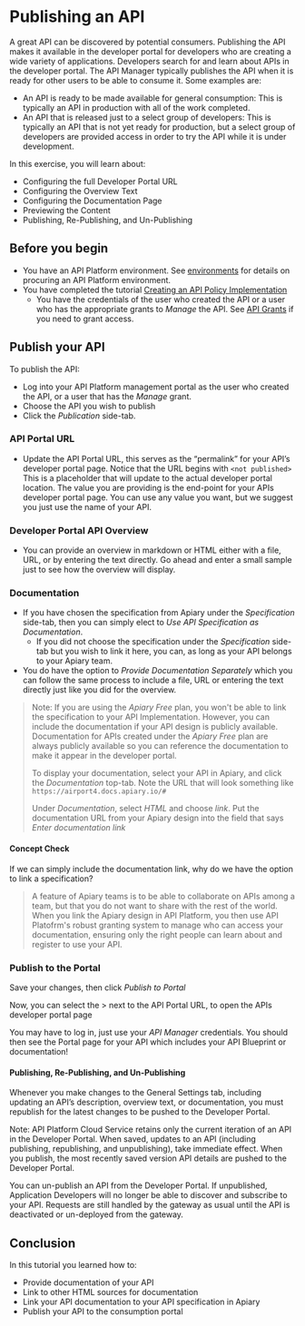 # Publishing an API
A great API can be discovered by potential consumers.  Publishing the API makes it available in the developer portal for developers who are creating a wide variety of applications.  Developers search for and learn about APIs in the developer portal.  The API Manager typically publishes the API when it is ready for other users to be able to consume it.  Some examples are:

- An API is ready to be made available for general consumption:  This is typically an API in production with all of the work completed.
- An API that is released just to a select group of developers: This is typically an API that is not yet ready for production, but a select group of developers are provided access in order to try the API while it is under development.

In this exercise, you will learn about:
- Configuring the full Developer Portal URL
- Configuring the Overview Text
- Configuring the Documentation Page
- Previewing the Content
- Publishing, Re-Publishing, and Un-Publishing

## Before you begin
- You have an API Platform environment.  See [environments](../../../environments/README.md) for details on procuring an API Platform environment.
- You have completed the tutorial [Creating an API Policy Implementation](../create_api)
  - You have the credentials of the user who created the API or a user who has the appropriate grants to *Manage* the API.  See [API Grants](../grant_api) if you need to grant access.
  
## Publish your API
To publish the API:
- Log into your API Platform management portal as the user who created the API, or a user that has the *Manage* grant.
- Choose the API you wish to publish
- Click the *Publication* side-tab.

### API Portal URL
- Update the API Portal URL, this serves as the “permalink” for your API’s developer portal page.  Notice that the URL begins with `<not published>`  This is a placeholder that will update to the actual developer portal location.  The value you are providing is the end-point for your APIs developer portal page.  You can use any value you want, but we suggest you just use the name of your API.

### Developer Portal API Overview
- You can provide an overview in markdown or HTML either with a file, URL, or by entering the text directly.  Go ahead and enter a small sample just to see how the overview will display.

### Documentation
- If you have chosen the specification from Apiary under the *Specification* side-tab, then you can simply elect to *Use API Specification as Documentation*.
  - If you did not choose the specification under the *Specification* side-tab but you wish to link it here, you can, as long as your API belongs to your Apiary team.
- You do have the option to *Provide Documentation Separately* which you can follow the same process to include a file, URL or entering the text directly just like you did for the overview.

> Note: If you are using the *Apiary Free* plan, you won't be able to link the specification to your API Implementation.  However, you can include the documentation if your API design is publicly available.  Documentation for APIs created under the *Apiary Free* plan are always publicly available so you can reference the documentation to make it appear in the developer portal.  
>
> To display your documentation, select your API in Apiary, and click the *Documentation* top-tab.  Note the URL that will look something like `https://airport4.docs.apiary.io/#`  
>
> Under *Documentation*, select *HTML* and choose *link*.  Put the documentation URL from your Apiary design into the field that says *Enter documentation link*

#### Concept Check
If we can simply include the documentation link, why do we have the option to link a specification?

> A feature of Apiary teams is to be able to collaborate on APIs among a team, but that you do not want to share with the rest of the world.  When you link the Apiary design in API Platform, you then use API Platofrm's robust granting system to manage who can access your documentation, ensuring only the right people can learn about and register to use your API.

### Publish to the Portal
Save your changes, then click *Publish to Portal*

Now, you can select the > next to the API Portal URL, to open the APIs developer portal page

You may have to log in, just use your *API Manager* credentials.  You should then see the Portal page for your API which includes your API Blueprint or documentation!
 
#### Publishing, Re-Publishing, and Un-Publishing
Whenever you make changes to the General Settings tab, including updating an API’s description, overview text, or documentation, you must republish for the latest changes to be pushed to the Developer Portal.

Note: API Platform Cloud Service retains only the current iteration of an API in the Developer Portal. When saved, updates to an API (including publishing, republishing, and unpublishing), take immediate effect. When you publish, the most recently saved version API details are pushed to the Developer Portal.

You can un-publish an API from the Developer Portal. If unpublished, Application Developers will no longer be able to discover and subscribe to your API. Requests are still handled by the gateway as usual until the API is deactivated or un-deployed from the gateway.

## Conclusion
In this tutorial you learned how to:

- Provide documentation of your API
- Link to other HTML sources for documentation
- Link your API documentation to your API specification in Apiary
- Publish your API to the consumption portal
